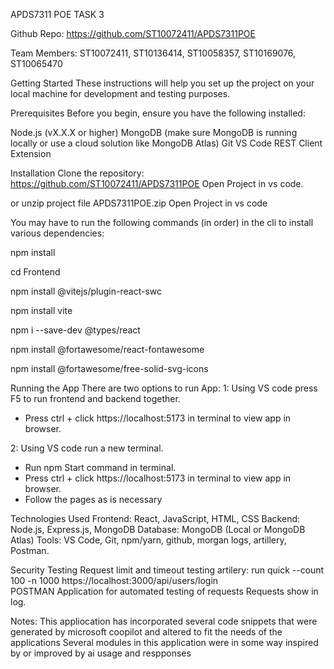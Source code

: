 APDS7311 POE TASK 3 

Github Repo: https://github.com/ST10072411/APDS7311POE

Team Members: ST10072411, ST10136414, ST10058357, ST10169076, ST10065470

Getting Started
These instructions will help you set up the project on your local machine for development and testing purposes.

Prerequisites
Before you begin, ensure you have the following installed:

Node.js (vX.X.X or higher)
MongoDB (make sure MongoDB is running locally or use a cloud solution like MongoDB Atlas)
Git 
VS Code
REST Client Extension


Installation
Clone the repository:
https://github.com/ST10072411/APDS7311POE
Open Project in vs code. 

or unzip project file
APDS7311POE.zip
Open Project in vs code 

You may have to run the following commands (in order) in the cli to install various dependencies:

npm install

cd Frontend

npm install @vitejs/plugin-react-swc

npm install vite

npm i --save-dev @types/react

npm install @fortawesome/react-fontawesome

npm install @fortawesome/free-solid-svg-icons



Running the App
There are two options to run App: 
1: Using VS code press F5 to run frontend and backend together.
- Press ctrl + click https://localhost:5173 in terminal to view app in browser.

2: Using VS code run a new terminal.
- Run npm Start command in terminal.
- Press ctrl + click https://localhost:5173 in terminal to view app in browser.
- Follow the pages as is necessary

Technologies Used
Frontend: React, JavaScript, HTML, CSS
Backend: Node.js, Express.js, MongoDB
Database: MongoDB (Local or MongoDB Atlas)
Tools: VS Code, Git, npm/yarn, github, morgan logs, artillery, Postman.

Security Testing
Request limit and timeout testing
artilery: run quick --count 100 -n 1000 https://localhost:3000/api/users/login      
POSTMAN Application for automated testing of requests
Requests show in log.

Notes: 
This appliocation has incorporated several code snippets that were generated by microsoft coopilot and altered to fit the needs of the applications
Several modules in this application were in some way inspired by or improved by ai usage and respponses


